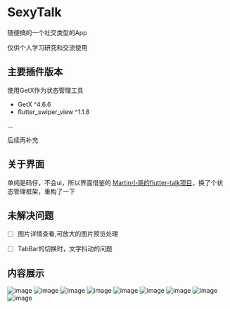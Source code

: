 # SexyTalk

随便搞的一个社交类型的App


仅供个人学习研究和交流使用

## 主要插件版本

使用GetX作为状态管理工具

- GetX ^4.6.6
- flutter_swiper_view ^1.1.8


...

后续再补充

## 关于界面

单纯是码仔，不会ui，所以界面借鉴的 [Martin小哥的flutter-talk项目](https://docs.flutter.dev/)，换了个状态管理框架，重构了一下

## 未解决问题

- [ ] 图片详情查看,可放大的图片预览处理
- [ ] TabBar的切换时，文字抖动的问题


## 内容展示

![image](images/1.jpg)
![image](images/2.jpg)
![image](images/3.jpg)
![image](images/4.jpg)
![image](images/5.jpg)
![image](images/6.jpg)
![image](images/7.jpg)
![image](images/8.jpg)
![image](images/9.jpg)